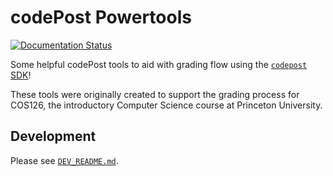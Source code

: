 # codePost Powertools

<!-- Start Badges -->

[![Documentation Status](https://readthedocs.org/projects/codepost-powertools/badge/?version=latest)](https://codepost-powertools.readthedocs.io/en/latest/?badge=latest)

<!-- End Badges -->

Some helpful codePost tools to aid with grading flow using the
[`codepost` SDK](https://github.com/codepost-io/codepost-python)!

These tools were originally created to support the grading process for COS126,
the introductory Computer Science course at Princeton University.

## Development

Please see [`DEV_README.md`](DEV_README.md).
